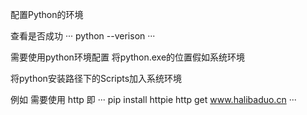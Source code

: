 配置Python的环境

查看是否成功
···
python --verison
···

需要使用python环境配置
将python.exe的位置假如系统环境

将python安装路径下的Scripts加入系统环境

例如
需要使用 http 
即
···
pip install httpie
http get www.halibaduo.cn
···

